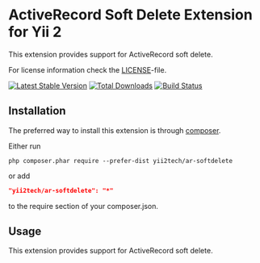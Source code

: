 ActiveRecord Soft Delete Extension for Yii 2
============================================

This extension provides support for ActiveRecord soft delete.

For license information check the [LICENSE](LICENSE.md)-file.

[![Latest Stable Version](https://poser.pugx.org/yii2tech/ar-softdelete/v/stable.png)](https://packagist.org/packages/yii2tech/ar-softdelete)
[![Total Downloads](https://poser.pugx.org/yii2tech/ar-softdelete/downloads.png)](https://packagist.org/packages/yii2tech/ar-softdelete)
[![Build Status](https://travis-ci.org/yii2tech/ar-softdelete.svg?branch=master)](https://travis-ci.org/yii2tech/ar-softdelete)


Installation
------------

The preferred way to install this extension is through [composer](http://getcomposer.org/download/).

Either run

```
php composer.phar require --prefer-dist yii2tech/ar-softdelete
```

or add

```json
"yii2tech/ar-softdelete": "*"
```

to the require section of your composer.json.


Usage
-----

This extension provides support for ActiveRecord soft delete.

